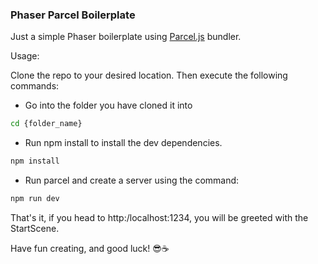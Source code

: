 ### Phaser Parcel Boilerplate

Just a simple Phaser boilerplate using [Parcel.js](https://parceljs.org/) bundler.

Usage:

Clone the repo to your desired location. Then execute the following commands:

* Go into the folder you have cloned it into 

```bash
cd {folder_name}
```

* Run npm install to install the dev dependencies.

```bash
npm install
```

* Run parcel and create a server using the command:

```bash
npm run dev
```

That's it, if you head to http:/localhost:1234, you will be greeted with the StartScene.

Have fun creating, and good luck! 😎☕️
